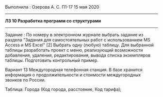Выполнила : Озерова А. С. П1-17 15 мая 2020
***
**ЛЗ 10 Разработка программ со структурами**
***
Задание : По номеру в электронном журнале выбрать задание из раздела
"Задания для самостоятельных работ с использованием MS Access и MS Excel" [2]
Выбрать одну (любую) таблицу.
Для выбранной таблицы разработать проект с меню, реализующий возможности 
добавления, удаления, редактирования, вывода списка экземпляров таблицы.
Подготовить контрольный пример.

Вариант 13
Междугородная телефонная станция.
В базе хранится информация о продолжительности и стоимости междугородных звонков по России.

Таблица: Города (Код города, расстояние, Код тарифа); 


